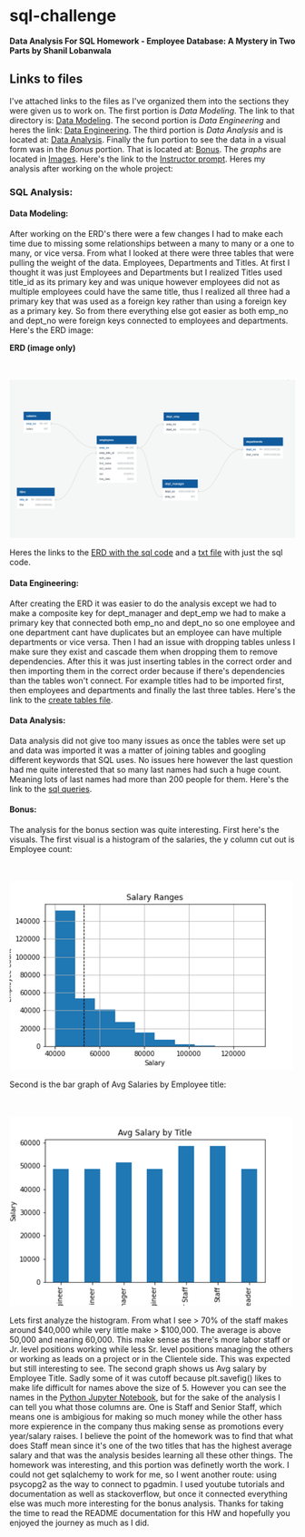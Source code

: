 # sql-challenge


**Data Analysis For SQL Homework - Employee Database: A Mystery in Two Parts by Shanil Lobanwala**

## Links to files

I've attached links to the files as I've organized them into the sections they were given us to work on. The first portion is *Data Modeling*. The link to that directory is: [Data Modeling](https://github.com/slobanwala1/sql-challenge/tree/main/my_submission/Data_Modeling). The second portion is *Data Engineering* and heres the link: [Data Engineering](https://github.com/slobanwala1/sql-challenge/tree/main/my_submission/Data_Engineering). The third portion is *Data Analysis* and is located at: [Data Analysis](https://github.com/slobanwala1/sql-challenge/tree/main/my_submission/Data_Analysis). Finally the fun portion to see the data in a visual form was in the *Bonus* portion. That is located at: [Bonus](https://github.com/slobanwala1/sql-challenge/tree/main/my_submission/Bonus). The *graphs* are located in [Images](https://github.com/slobanwala1/sql-challenge/tree/main/my_submission/Images). Here's the link to the [Instructor prompt](https://github.com/slobanwala1/sql-challenge/blob/main/my_submission/README.md). Heres my analysis after working on the whole project:

### SQL Analysis:


#### Data Modeling:

After working on the ERD's there were a few changes I had to make each time due to missing some relationships between a many to many or a one to many, or vice versa. From what I looked at there were three tables that were pulling the weight of the data. Employees, Departments and Titles. At first I thought it was just Employees and Departments but I realized Titles used title_id as its primary key and was unique however employees did not as multiple employees could have the same title, thus I realized all three had a primary key that was used as a foreign key rather than using a foreign key as a primary key. So from there everything else got easier as both emp_no and dept_no were foreign keys connected to employees and departments. Here's the ERD image:

**ERD (image only)**

<br>
<br>
<img src="https://github.com/slobanwala1/sql-challenge/blob/main/my_submission/Images/Pewlett_Hackard_files_ERD_ImgOnly.PNG" width="681">

Heres the links to the [ERD with the sql code](https://github.com/slobanwala1/sql-challenge/blob/main/my_submission/Images/Pewlett_Hackard_files_ERD.PNG) and a [txt file](https://github.com/slobanwala1/sql-challenge/blob/main/my_submission/Data_Modeling/Pewlett_Hackard_files_ERD_text.txt) with just the sql code.

#### Data Engineering:

After creating the ERD it was easier to do the analysis except we had to make a composite key for dept_manager and dept_emp we had to make a primary key that connected both emp_no and dept_no so
one employee and one department cant have duplicates but an employee can have multiple departments or vice versa. Then I had an issue with dropping tables unless I make sure they exist and cascade them when dropping them to remove dependencies. After this it was just inserting tables in the correct order and then importing them in the correct order because if there's dependencies than the tables won't connect. For example titles had to be imported first, then employees and departments and finally the last three tables. Here's the link to the [create tables file](https://github.com/slobanwala1/sql-challenge/blob/main/my_submission/Data_Engineering/table_schema.sql).

#### Data Analysis:

Data analysis did not give too many issues as once the tables were set up and data was imported it was a matter of joining tables and googling different keywords that SQL uses. No issues here however the last question had me quite interested that so many last names had such a huge count. Meaning lots of last names had more than 200 people for them. Here's the link to the [sql queries](https://github.com/slobanwala1/sql-challenge/blob/main/my_submission/Data_Analysis/Pewlett_Hackard_queries.sql).

#### Bonus:

The analysis for the bonus section was quite interesting. First here's the visuals. The first visual is a histogram of the salaries, the y column cut out is Employee count:

<br>
<br>
<img src="https://github.com/slobanwala1/sql-challenge/blob/main/my_submission/Images/Salary_Histogram.png" width="500">

Second is the bar graph of Avg Salaries by Employee title:

<br>
<br>
<img src="https://github.com/slobanwala1/sql-challenge/blob/main/my_submission/Images/Salary_vs_EmpTitle.png" width="500">

Lets first analyze the histogram. From what I see > 70% of the staff makes around $40,000 while very little make > $100,000. The average is above 50,000 and nearing 60,000. This make sense as there's more labor staff or Jr. level positions working while less Sr. level positions managing the others or working as leads on a project or in the Clientele side. This was expected but still interesting to see. The second graph shows us Avg salary by Employee Title. Sadly some of it was cutoff because plt.savefig() likes to make life difficult for names above the size of 5. However you can see the names in the [Python Jupyter Notebook](https://github.com/slobanwala1/sql-challenge/blob/main/my_submission/Bonus/sql_challenge_bonus_analysis.ipynb), but for the sake of the analysis I can tell you what those columns are. One is Staff and Senior Staff, which means one is ambigious for making so much money while the other hass more expierence in the company thus making sense as promotions every year/salary raises. I believe the point of the homework was to find that what does Staff mean since it's one of the two titles that has the highest average salary and that was the analysis besides learning all these other things. The homework was interesting, and this portion was definetly worth the work. I could not get sqlalchemy to work for me, so I went another route: using psycopg2 as the way to connect to pgadmin. I used youtube tutorials and documentation as well as stackoverflow, but once it connected everything else was much more interesting for the bonus analysis. Thanks for taking the time to read the README documentation for this HW and hopefully you enjoyed the journey as much as I did.

